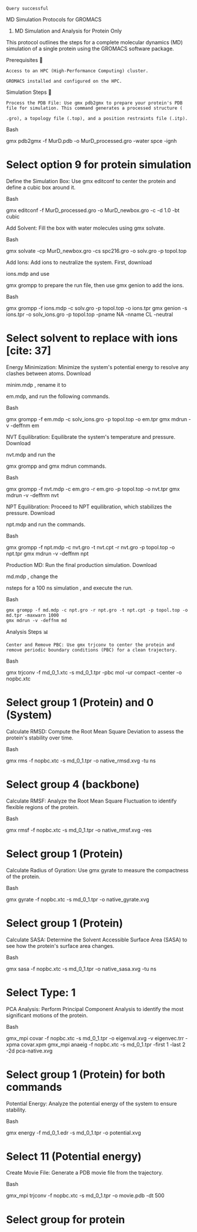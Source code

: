     Query successful

MD Simulation Protocols for GROMACS
1. MD Simulation and Analysis for Protein Only

This protocol outlines the steps for a complete molecular dynamics (MD) simulation of a single protein using the GROMACS software package.

Prerequisites 🔑

    Access to an HPC (High-Performance Computing) cluster.

    GROMACS installed and configured on the HPC.

Simulation Steps 🏃

    Process the PDB File: Use gmx pdb2gmx to prepare your protein's PDB file for simulation. This command generates a processed structure (

    .gro), a topology file (.top), and a position restraints file (.itp). 

Bash

gmx pdb2gmx -f MurD.pdb -o MurD_processed.gro -water spce -ignh
# Select option 9 for protein simulation 

Define the Simulation Box: Use gmx editconf to center the protein and define a cubic box around it. 

Bash

gmx editconf -f MurD_processed.gro -o MurD_newbox.gro -c -d 1.0 -bt cubic

Add Solvent: Fill the box with water molecules using gmx solvate. 

Bash

gmx solvate -cp MurD_newbox.gro -cs spc216.gro -o solv.gro -p topol.top

Add Ions: Add ions to neutralize the system. First, download 

ions.mdp and use 

gmx grompp to prepare the run file, then use gmx genion to add the ions. 

Bash

gmx grompp -f ions.mdp -c solv.gro -p topol.top -o ions.tpr
gmx genion -s ions.tpr -o solv_ions.gro -p topol.top -pname NA -nname CL -neutral
# Select solvent to replace with ions [cite: 37]

Energy Minimization: Minimize the system's potential energy to resolve any clashes between atoms. Download 

minim.mdp , rename it to 

em.mdp, and run the following commands. 

Bash

gmx grompp -f em.mdp -c solv_ions.gro -p topol.top -o em.tpr
gmx mdrun -v -deffnm em

NVT Equilibration: Equilibrate the system's temperature and pressure. Download 

nvt.mdp and run the 

gmx grompp and gmx mdrun commands. 

Bash

gmx grompp -f nvt.mdp -c em.gro -r em.gro -p topol.top -o nvt.tpr
gmx mdrun -v -deffnm nvt

NPT Equilibration: Proceed to NPT equilibration, which stabilizes the pressure. Download 

npt.mdp and run the commands. 

Bash

gmx grompp -f npt.mdp -c nvt.gro -t nvt.cpt -r nvt.gro -p topol.top -o npt.tpr
gmx mdrun -v -deffnm npt

Production MD: Run the final production simulation. Download 

md.mdp , change the 

nsteps for a 100 ns simulation , and execute the run. 

Bash

    gmx grompp -f md.mdp -c npt.gro -r npt.gro -t npt.cpt -p topol.top -o md.tpr -maxwarn 1000
    gmx mdrun -v -deffnm md

Analysis Steps 📊

    Center and Remove PBC: Use gmx trjconv to center the protein and remove periodic boundary conditions (PBC) for a clean trajectory. 

Bash

gmx trjconv -f md_0_1.xtc -s md_0_1.tpr -pbc mol -ur compact -center -o nopbc.xtc
# Select group 1 (Protein) and 0 (System) 

Calculate RMSD: Compute the Root Mean Square Deviation to assess the protein's stability over time. 

Bash

gmx rms -f nopbc.xtc -s md_0_1.tpr -o native_rmsd.xvg -tu ns
# Select group 4 (backbone) 

Calculate RMSF: Analyze the Root Mean Square Fluctuation to identify flexible regions of the protein. 

Bash

gmx rmsf -f nopbc.xtc -s md_0_1.tpr -o native_rmsf.xvg -res
# Select group 1 (Protein) 

Calculate Radius of Gyration: Use gmx gyrate to measure the compactness of the protein. 

Bash

gmx gyrate -f nopbc.xtc -s md_0_1.tpr -o native_gyrate.xvg
# Select group 1 (Protein) 

Calculate SASA: Determine the Solvent Accessible Surface Area (SASA) to see how the protein's surface area changes. 

Bash

gmx sasa -f nopbc.xtc -s md_0_1.tpr -o native_sasa.xvg -tu ns
# Select Type: 1 

PCA Analysis: Perform Principal Component Analysis to identify the most significant motions of the protein. 

Bash

gmx_mpi covar -f nopbc.xtc -s md_0_1.tpr -o eigenval.xvg -v eigenvec.trr -xpma covar.xpm
gmx_mpi anaeig -f nopbc.xtc -s md_0_1.tpr -first 1 -last 2 -2d pca-native.xvg
# Select group 1 (Protein) for both commands 

Potential Energy: Analyze the potential energy of the system to ensure stability. 

Bash

gmx energy -f md_0_1.edr -s md_0_1.tpr -o potential.xvg
# Select 11 (Potential energy) 

Create Movie File: Generate a PDB movie file from the trajectory. 

Bash

gmx_mpi trjconv -f nopbc.xtc -s md_0_1.tpr -o movie.pdb -dt 500
# Select group for protein 

